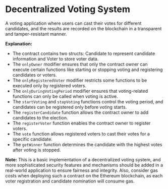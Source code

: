 # Decentralized Voting System

A voting application where users can cast their votes for different candidates, and the results are recorded on the blockchain in a transparent and tamper-resistant manner.


__Explanation:__

 - The contract contains two structs: Candidate to represent candidate information and Voter to store voter data.
 - The ```onlyOwner``` modifier ensures that only the contract owner can execute certain functions like starting or stopping voting and registering candidates or voters.
 - The ```onlyRegisteredVoter``` modifier restricts some functions to be executed only by registered voters.
 - The ```onlyDuringVotingPeriod``` modifier ensures that voting-related functions can only be called when voting is active.
 - The ```startVoting``` and ```stopVoting``` functions control the voting period, and candidates can be registered only before voting starts.
 - The ```registerCandidate``` function allows the contract owner to add candidates to the election.
 - The ```registerVoter``` function enables the contract owner to register voters.
 - The ```vote``` function allows registered voters to cast their votes for a specific candidate.
 - The ```getWinner``` function determines the candidate with the highest votes after voting is stopped.

__Note:__ This is a basic implementation of a decentralized voting system, and more sophisticated security features and mechanisms should be added in a real-world application to ensure fairness and integrity. Also, consider gas costs when deploying such a contract on the Ethereum blockchain, as each voter registration and candidate nomination will consume gas.
